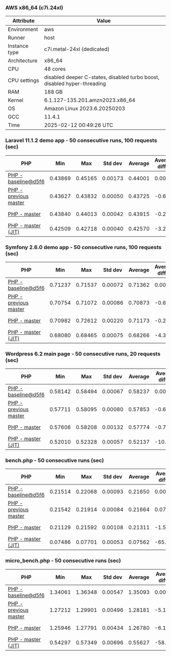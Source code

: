 ### AWS x86_64 (c7i.24xl)

|  Attribute    |     Value      |
|---------------|----------------|
| Environment   |aws|
| Runner        |host|
| Instance type |c7i.metal-24xl (dedicated)|
| Architecture  |x86_64
| CPU           |48 cores|
| CPU settings  |disabled deeper C-states, disabled turbo boost, disabled hyper-threading|
| RAM           |188 GB|
| Kernel        |6.1.127-135.201.amzn2023.x86_64|
| OS            |Amazon Linux 2023.6.20250203|
| GCC           |11.4.1|
| Time          |2025-02-12 00:49:26 UTC|

### Laravel 11.1.2 demo app - 50 consecutive runs, 100 requests (sec)

|     PHP     |     Min     |     Max     |    Std dev   |   Average  |  Average diff % |   Median   | Median diff % |     Memory    |
|-------------|-------------|-------------|--------------|------------|-----------------|------------|---------------|---------------|
|[PHP - baseline@d5f6](https://github.com/php/php-src/commit/d5f6e56610)|0.43869|0.45165|0.00173|0.44001|0.00%|0.43979|0.00%|41.87 MB|
|[PHP - previous master](https://github.com/php/php-src/commit/e6c570a22f)|0.43627|0.43832|0.00050|0.43725|-0.63%|0.43711|-0.61%|41.83 MB|
|[PHP - master](https://github.com/php/php-src/commit/5acff0e61d)|0.43840|0.44013|0.00042|0.43915|-0.20%|0.43909|-0.16%|41.83 MB|
|[PHP - master (JIT)](https://github.com/php/php-src/commit/5acff0e61d)|0.42509|0.42718|0.00040|0.42570|-3.25%|0.42571|-3.20%|50.82 MB|

### Symfony 2.6.0 demo app - 50 consecutive runs, 100 requests (sec)

|     PHP     |     Min     |     Max     |    Std dev   |   Average  |  Average diff % |   Median   | Median diff % |     Memory    |
|-------------|-------------|-------------|--------------|------------|-----------------|------------|---------------|---------------|
|[PHP - baseline@d5f6](https://github.com/php/php-src/commit/d5f6e56610)|0.71237|0.71537|0.00072|0.71362|0.00%|0.71349|0.00%|37.41 MB|
|[PHP - previous master](https://github.com/php/php-src/commit/e6c570a22f)|0.70754|0.71072|0.00086|0.70873|-0.69%|0.70844|-0.71%|37.54 MB|
|[PHP - master](https://github.com/php/php-src/commit/5acff0e61d)|0.70982|0.72612|0.00220|0.71173|-0.26%|0.71136|-0.30%|37.52 MB|
|[PHP - master (JIT)](https://github.com/php/php-src/commit/5acff0e61d)|0.68080|0.68465|0.00075|0.68266|-4.34%|0.68260|-4.33%|44.53 MB|

### Wordpress 6.2 main page - 50 consecutive runs, 20 requests (sec)

|     PHP     |     Min     |     Max     |    Std dev   |   Average  |  Average diff % |   Median   | Median diff % |     Memory    |
|-------------|-------------|-------------|--------------|------------|-----------------|------------|---------------|---------------|
|[PHP - baseline@d5f6](https://github.com/php/php-src/commit/d5f6e56610)|0.58142|0.58494|0.00067|0.58237|0.00%|0.58233|0.00%|43.02 MB|
|[PHP - previous master](https://github.com/php/php-src/commit/e6c570a22f)|0.57711|0.58095|0.00080|0.57853|-0.66%|0.57836|-0.68%|42.97 MB|
|[PHP - master](https://github.com/php/php-src/commit/5acff0e61d)|0.57606|0.58208|0.00132|0.57774|-0.79%|0.57738|-0.85%|42.97 MB|
|[PHP - master (JIT)](https://github.com/php/php-src/commit/5acff0e61d)|0.52010|0.52328|0.00057|0.52137|-10.47%|0.52134|-10.47%|61.94 MB|

### bench.php - 50 consecutive runs (sec)

|     PHP     |     Min     |     Max     |    Std dev   |   Average  |  Average diff % |   Median   | Median diff % |     Memory    |
|-------------|-------------|-------------|--------------|------------|-----------------|------------|---------------|---------------|
|[PHP - baseline@d5f6](https://github.com/php/php-src/commit/d5f6e56610)|0.21514|0.22068|0.00093|0.21650|0.00%|0.21637|0.00%|26.19 MB|
|[PHP - previous master](https://github.com/php/php-src/commit/e6c570a22f)|0.21542|0.21914|0.00084|0.21664|0.07%|0.21640|0.01%|26.26 MB|
|[PHP - master](https://github.com/php/php-src/commit/5acff0e61d)|0.21129|0.21592|0.00108|0.21311|-1.56%|0.21287|-1.61%|26.24 MB|
|[PHP - master (JIT)](https://github.com/php/php-src/commit/5acff0e61d)|0.07486|0.07701|0.00053|0.07562|-65.07%|0.07554|-65.09%|27.33 MB|

### micro_bench.php - 50 consecutive runs (sec)

|     PHP     |     Min     |     Max     |    Std dev   |   Average  |  Average diff % |   Median   | Median diff % |     Memory    |
|-------------|-------------|-------------|--------------|------------|-----------------|------------|---------------|---------------|
|[PHP - baseline@d5f6](https://github.com/php/php-src/commit/d5f6e56610)|1.34061|1.36348|0.00547|1.35093|0.00%|1.34996|0.00%|20.45 MB|
|[PHP - previous master](https://github.com/php/php-src/commit/e6c570a22f)|1.27212|1.29901|0.00496|1.28181|-5.12%|1.28169|-5.06%|20.52 MB|
|[PHP - master](https://github.com/php/php-src/commit/5acff0e61d)|1.25946|1.27791|0.00434|1.26780|-6.15%|1.26749|-6.11%|20.50 MB|
|[PHP - master (JIT)](https://github.com/php/php-src/commit/5acff0e61d)|0.54297|0.57349|0.00696|0.55627|-58.82%|0.55570|-58.84%|21.76 MB|
